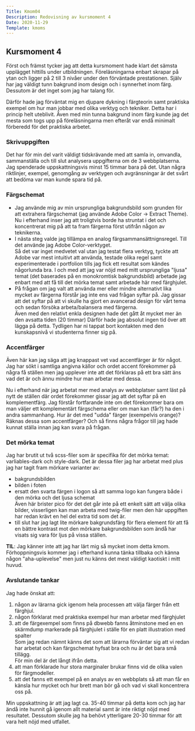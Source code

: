 ```yaml
---
Title: Kmom04
Description: Redovisning av kursmoment 4
Date: 2020-11-29
Template: kmoms
---
```


## Kursmoment 4

Först och främst tycker jag att detta kursmoment hade klart det sämsta upplägget hittills under utbildningen.
Föreläsningarna enbart skrapar på ytan och ligger på 2 till 3 nivåer under den förväntade prestationen.
Själv har jag väldigt tunn bakgrund inom design och i synnerhet inom färg.  
Dessutom är det inget som jag har talang för.

Därför hade jag förväntat mig en djupare dykning i färgteorin samt praktiska exempel om hur man jobbar med olika verktyg och tekniker.
Detta har i princip helt uteblivit.
Även med min tunna bakgrund inom färg kunde jag det mesta som togs upp på föreläsningarna
men efteråt var endå minimalt förberedd för det praktiska arbetet.

### Skrivuppgiften

Det har för min del varit väldigt tidskrävande med att samla in, omvandla, sammanställa och till slut analysera uppgifterna om de 3 webbplatserna.
Jag spenderade uppskattningsvis minst 15 timmar bara på det.
Utan några riktlinjer, exempel, genomgång av verktygen och avgränsningar är det svårt att bedöma var man kunde spara tid på.

### Färgschemat

- Jag använde mig av min ursprungliga bakgrundsbild som grunden för att extrahera färgschemat (jag använde Adobe Color -> Extract Theme).
  Nu i efterhand inser jag att troligtvis borde ha struntat i det och koncentrerat mig på att ta fram färgerna först utifrån någon av teknikerna.
- I nästa steg valde jag tillämpa en analog färgsammansättnignsregel. Till det använde jag Adobe Color-verktyget.  
  Så det var inget medvetet val utan jag testat flera verktyg, tyckte att Adobe var mest intuitivt att använda,
  testade olika regel samt experimenterade i portfolion tills jag fick ett resultat som kändes någorlunda bra.
  I och med att jag var nöjd med mitt ursprungliga "ljusa" temat (det baserades på en monokromtisk bakgrundsbild)
  arbetade jag enbart med att få till det mörka temat samt arbetade här med färghjulet.
- På frågan om jag valt att använda mer eller mindre alternativt lika mycket av färgerna förstår jag inte ens vad frågan syftar på.
  Jag gissar att det syftar på att vi skulle ha gjort en avancerad design för vårt tema och sedan försöka arbeta/balansera med färgerna.  
  Även med den relativt enkla designen hade det gått åt mycket mer än den avsatta tiden (20 timmar)
  Därför hade jag absolut ingen tid över att lägga på detta. Tydligen har ni tappat bort kontakten med den kunskapsnivå vi studenterna finner sig på.

### Accentfärger

Även här kan jag säga att jag knappast vet vad accentfärger är för något. Jag har sökt i samtliga angivna källor
och ordet accent förekommer på några få ställen men jag upplever inte att det förklaras på ett bra sätt äns vad det är
och ännu mindre hur man arbetar med dessa.

Nu i efterhand när jag arbetat mer med analys av webbplatser samt läst på nytt de ställen där ordet förekommer gissar jag att det syftar på en komplementfärg. Jag förstår fortfarande inte om det förekommer bara
om man väljer ett komplementärt färgschema eller om man kan (får?) ha den i andra sammanhang.
Hur är det med "udda" färger (exempelvis orange)? Räknas dessa som accentfärger?
Och så finns några frågor till jag hade kunnat ställa innan jag kan svara på frågan.

### Det mörka temat

Jag har brutit ut två scss-filer som är specifika för det mörka temat: varliables-dark och style-dark.
Det är dessa filer jag har arbetat med plus jag har tagit fram mörkare varianter av:

- bakgrundsbilden
- bilden i foten
- ersatt den svarta färgen i logon så att samma logo kan fungera både i den mörka och det ljusa schemat  
  Även här brister pico för det det går inte på ett enkelt sätt att välja olika bilder, visserligen kan man arbeta med twig-filer
  men den här uppgiften har redan krävt en hel del extra tid som det är.
- till slut har jag lagt lite mörkare bakgrundsfärg för flera element för att få en bättre kontrast mot den mörkare bakgrundsbilden
  som ändå har visats sig vara för ljus på vissa ställen.

__TIL__: Jag känner inte att jag har lärt mig så mycket inom detta kmom. Förhoppningsvis kommer jag i efterhand kunna tänka tillbaka
och känna någon "aha-uplevelse" men just nu känns det mest väldigt kaotiskt i mitt huvud.

### Avslutande tankar

Jag hade önskat att:

1.  någon av lärarna gick igenom hela processen att välja färger från ett färghjul.
2. någon förklarat med praktiska exempel hur man arbetar med färghjulet
3. att de färgexempel som finns på dbwebb fanns åtminstone med en en skärmdump markerade på färghjulet i ställe för en platt illustration med spalter  
   Som jag redan nämnt känns det som att lärarna förväntar sig att vi redan har arbetat och kan färgschemat hyfsat bra och nu är det bara små tillägg.  
   För min del är det långt ifrån detta.
4. att man förklarade hur stora marginaler brukar finns vid de olika valen för färgmodeller.
5. att det fanns ett exempel på en analys av en webbplats så att man får en känsla hur mycket och hur brett man bör gå och vad vi skall koncentrera oss på.

Min uppskattning är att jag lagt ca. 35-40 timmar på detta kom och jag har ändå inte hunnit gå igenom allt material samt är inte riktigt nöjd med resultatet.
Dessutom skulle jag ha behövt ytterligare 20-30 timmar för att vara helt nöjd med utfallet.
